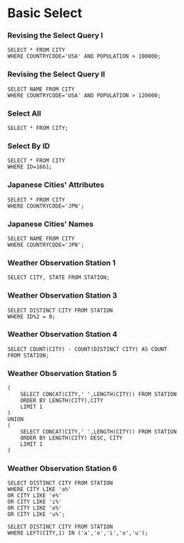 # Basic Select

### Revising the Select Query I

```mysql
SELECT * FROM CITY
WHERE COUNTRYCODE='USA' AND POPULATION > 100000;
```



### Revising the Select Query II

```mysql
SELECT NAME FROM CITY
WHERE COUNTRYCODE='USA' AND POPULATION > 120000;
```



### Select All

```mysql
SELECT * FROM CITY;
```



### Select By ID

```mysql
SELECT * FROM CITY
WHERE ID=1661;
```



###  Japanese Cities' Attributes

```mysql
SELECT * FROM CITY
WHERE COUNTRYCODE='JPN';
```



###  Japanese Cities' Names

```mysql
SELECT NAME FROM CITY
WHERE COUNTRYCODE='JPN';
```



### Weather Observation Station 1

```mysql
SELECT CITY, STATE FROM STATION;
```



### Weather Observation Station 3

```mysql
SELECT DISTINCT CITY FROM STATION
WHERE ID%2 = 0;
```



### Weather Observation Station 4

```mysql
SELECT COUNT(CITY) - COUNT(DISTINCT CITY) AS COUNT
FROM STATION;
```



### Weather Observation Station 5

```mysql
(
    SELECT CONCAT(CITY,' ',LENGTH(CITY)) FROM STATION
	ORDER BY LENGTH(CITY),CITY
	LIMIT 1
)
UNION
(
    SELECT CONCAT(CITY,' ',LENGTH(CITY)) FROM STATION
    ORDER BY LENGTH(CITY) DESC, CITY
    LIMIT 1
)
```



### Weather Observation Station 6

```mysql
SELECT DISTINCT CITY FROM STATION
WHERE CITY LIKE 'a%'
OR CITY LIKE 'e%'
OR CITY LIKE 'i%'
OR CITY LIKE 'o%'
OR CITY LIKE 'u%';
```

```mysql
SELECT DISTINCT CITY FROM STATION
WHERE LEFT(CITY,1) IN ('a','e','i','o','u');
```



